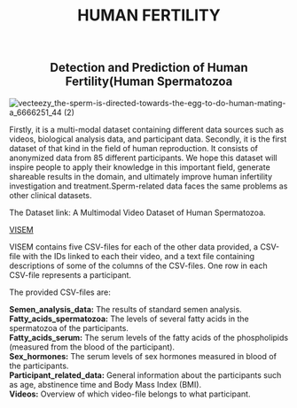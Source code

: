<div align="center">
  <center><h1>HUMAN FERTILITY</h1></center>
</div>

<br/>
<div align="center">
  <centre><h2>Detection and Prediction of Human Fertility(Human Spermatozoa</h2></centre>

</div>

![vecteezy_the-sperm-is-directed-towards-the-egg-to-do-human-mating-a_6666251_44 (2)](https://github.com/CodeeDharani/Hack2skill-Intel-OneAPI-Hackathon-AI-Analytics-toolkits-Human-fertility/assets/110709707/9a321102-3897-420a-8ba1-f187bfbd5ad3)

<p>
  Firstly, it is a multi-modal dataset containing different data sources such as videos, biological analysis data, and participant data. Secondly, it is the first dataset of that kind in the field of human reproduction. It consists of anonymized data from 85 different participants. We hope this dataset will inspire people to apply their knowledge in this important field, generate shareable results in the domain, and ultimately improve human infertility investigation and treatment.Sperm-related data faces the same problems as other clinical datasets. 
  <br />
  </p>
  <p>
  The Dataset link: A Multimodal Video Dataset of Human Spermatozoa.
  </p>
  
  [VISEM](https://datasets.simula.no//visem/)
  
<p>
  VISEM contains five CSV-files for each of the other data provided, a CSV-file with the IDs linked to each their video, and a text file containing descriptions of some of the columns of the CSV-files. One row in each CSV-file represents a participant.

The provided CSV-files are:

**Semen_analysis_data:** The results of standard semen analysis.<br /> 
**Fatty_acids_spermatozoa:** The levels of several fatty acids in the spermatozoa of the participants.<br />
**Fatty_acids_serum:** The serum levels of the fatty acids of the phospholipids (measured from the blood of the participant).<br />
**Sex_hormones:** The serum levels of sex hormones measured in blood of the participants.<br />
**Participant_related_data:** General information about the participants such as age, abstinence time and Body Mass Index (BMI).<br />
**Videos:** Overview of which video-file belongs to what participant.
